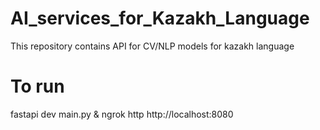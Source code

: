 # AI_services_for_Kazakh_Language
This repository contains API for CV/NLP models for kazakh language

# To run
fastapi dev main.py & ngrok http http://localhost:8080
